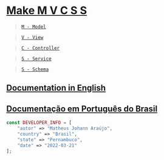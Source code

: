 
# [Make M V C S S](https://github.com/matheusjohannaraujo/makemvcss)

> [`M - Model`](./SchemasAndModels.md)

> [`V - View`](./DefiningTemplatesAndViews.md)

> [`C - Controller`](./DefiningControllers.md)

> [`S - Service`](./DefiningServices.md)

> [`S - Schema`](./SchemasAndModels.md)

## [Documentation in English](./DOC-EU.md)

## [Documentação em Português do Brasil](./DOC.md)

```php
const DEVELOPER_INFO = [
    "autor" => "Matheus Johann Araújo",
    "country" => "Brasil",
    "state" => "Pernambuco",
    "date" => "2022-03-21"
];
```
